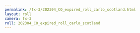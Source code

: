 ```yaml
---
permalink: /fx-3/202304_CO_expired_roll_carlo_scotland.html
layout: roll
camera: fx-3
roll: 202304_CO_expired_roll_carlo_scotland
---
```


<!-- Description. -->
